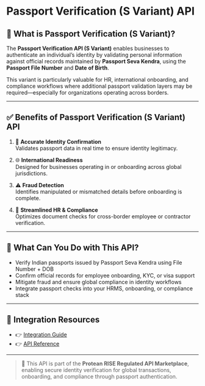 # Passport Verification (S Variant) API

## 📘 What is Passport Verification (S Variant)?

The **Passport Verification API (S Variant)** enables businesses to authenticate an individual’s identity by validating personal information against official records maintained by **Passport Seva Kendra**, using the **Passport File Number** and **Date of Birth**.

This variant is particularly valuable for HR, international onboarding, and compliance workflows where additional passport validation layers may be required—especially for organizations operating across borders.

---

## ✅ Benefits of Passport Verification (S Variant) API

1. 🧾 **Accurate Identity Confirmation**  
   Validates passport data in real time to ensure identity legitimacy.

2. 🌐 **International Readiness**  
   Designed for businesses operating in or onboarding across global jurisdictions.

3. ⚠️ **Fraud Detection**  
   Identifies manipulated or mismatched details before onboarding is complete.

4. 👔 **Streamlined HR & Compliance**  
   Optimizes document checks for cross-border employee or contractor verification.

---

## 💼 What Can You Do with This API?

- Verify Indian passports issued by Passport Seva Kendra using File Number + DOB  
- Confirm official records for employee onboarding, KYC, or visa support  
- Mitigate fraud and ensure global compliance in identity workflows  
- Integrate passport checks into your HRMS, onboarding, or compliance stack

---

## 🔗 Integration Resources

- 👉 [Integration Guide](https://docs.risewithprotean.io/73/integration-guide)  
- 👉 [API Reference](https://docs.risewithprotean.io/73/api-reference)

---

> 📌 This API is part of the **Protean RISE Regulated API Marketplace**, enabling secure identity verification for global transactions, onboarding, and compliance through passport authentication.
